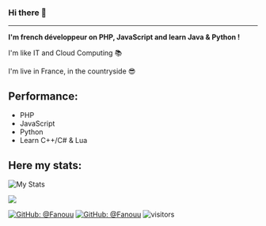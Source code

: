 ### Hi there 👋
---
**I'm french développeur on PHP, JavaScript and learn Java & Python !**

I'm like IT and Cloud Computing 📚

I'm live in France, in the countryside 😎

## Performance:

- PHP
- JavaScript
- Python
- Learn C++/C# & Lua

## Here my stats:
![My Stats](https://github-readme-stats.vercel.app/api?username=Fanouu&show_icons=true&count_private=true&hide_title=true)

<p><a href="#">
  <img src="https://github-profile-trophy.vercel.app/?username=Fanouu&margin-w=28&margin-h=15&theme=radical&hide_border=true">
</p>

[![GitHub: @Fanouu](https://img.shields.io/github/followers/Fanouu?label=follow&style=social)](https://github.com/Fanouu)
[![GitHub: @Fanouu](https://img.shields.io/github/stars/Fanouu/Fanouut?style=social)](https://github.com/Fanouu)
![visitors](https://visitor-badge.glitch.me/badge?page_id=Fanouu)
